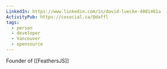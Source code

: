```yaml
---
LinkedIn: https://www.linkedin.com/in/david-luecke-4081461a
ActivityPub: https://cosocial.ca/@daffl
tags:
  - person
  - developer
  - Vancouver
  - opensource
---
```

Founder of [[FeathersJS]]